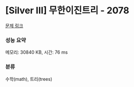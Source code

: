 # [Silver III] 무한이진트리 - 2078 

[문제 링크](https://www.acmicpc.net/problem/2078) 

### 성능 요약

메모리: 30840 KB, 시간: 76 ms

### 분류

수학(math), 트리(trees)

